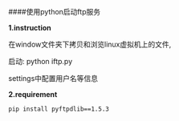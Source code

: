 ####使用python启动ftp服务

**1.instruction**

在window文件夹下拷贝和浏览linux虚拟机上的文件,

启动: python iftp.py

settings中配置用户名等信息

**2.requirement**

```shell
pip install pyftpdlib==1.5.3
```